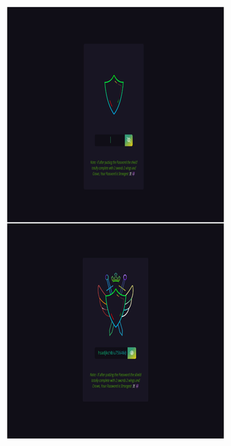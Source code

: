 <img src="https://github.com/HIRU1920/Password-Strength-Checker/blob/main/Images/1.png" alt="Password-Strength-Checker" width="6800" height="500">
<img src="https://github.com/HIRU1920/Password-Strength-Checker/blob/main/Images/2.png" alt="Password-Strength-Checker" width="6900" height="500">
